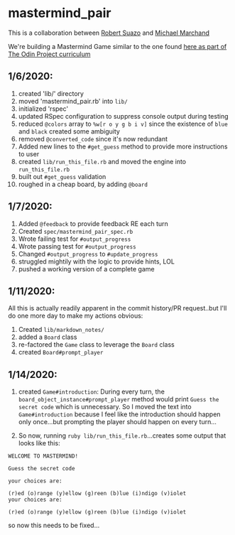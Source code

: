 # mastermind_pair

This is a collaboration between [Robert Suazo](https://github.com/rsuazo) and [Michael Marchand](https://github.com/marchandmd)

We're building a Mastermind Game similar to the one found [here as part of The Odin Project curriculum](https://www.theodinproject.com/courses/ruby-programming/lessons/oop#project-2-mastermind)

## 1/6/2020:
1. created 'lib/' directory
2. moved 'mastermind_pair.rb' into `lib/`
3. initialized 'rspec'
4. updated RSpec configuration to suppress console output during testing
5. reduced `@colors` array to `%w[r o y g b i v]` since the existence of `blue` and `black` created some ambiguity
6. removed `@converted_code` since it's now redundant
7. Added new lines to the `#get_guess` method to provide more instructions to user
8. created `lib/run_this_file.rb` and moved the engine into `run_this_file.rb`
9. built out `#get_guess` validation
10. roughed in a cheap board, by adding `@board`

## 1/7/2020:
1. Added `@feedback` to provide feedback RE each turn
2. Created `spec/mastermind_pair_spec.rb`
3. Wrote failing test for `#output_progress`
4. Wrote passing test for `#output_progress`
5. Changed `#output_progress` to `#update_progress`
6. struggled mightily with the logic to provide hints, LOL
7. pushed a working version of a complete game

## 1/11/2020: 
All this is actually readily apparent in the commit history/PR request..but I'll do one more day to make my actions obvious: 
1. Created `lib/markdown_notes/`
2. added a `Board` class
3. re-factored the `Game` class to leverage the `Board` class
4. created `Board#prompt_player`

## 1/14/2020:
1. created `Game#introduction`: During every turn, the `board_object_instance#prompt_player` method would print `Guess the secret code` which is unnecessary. So I moved the text into `Game#introduction` because I feel like the introduction should happen only once...but prompting the player should happen on every turn...


2. So now, running `ruby lib/run_this_file.rb`...creates some output that looks like this: 

```
WELCOME TO MASTERMIND!

Guess the secret code

your choices are: 

(r)ed (o)range (y)ellow (g)reen (b)lue (i)ndigo (v)iolet
your choices are: 

(r)ed (o)range (y)ellow (g)reen (b)lue (i)ndigo (v)iolet
```

so now this needs to be fixed...
